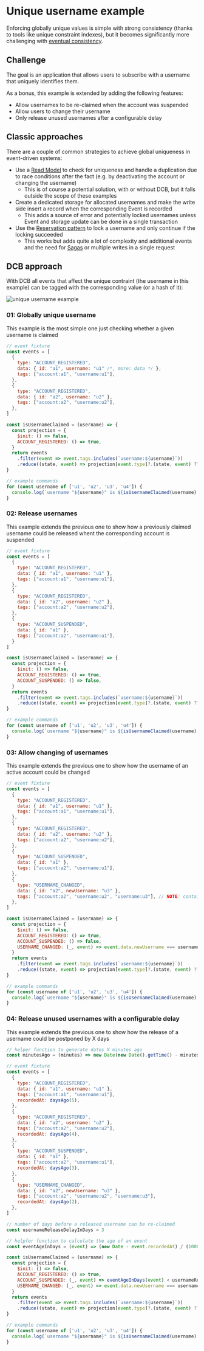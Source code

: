 # Unique username example

Enforcing globally unique values is simple with strong consistency (thanks to tools like unique constraint indexes), but it becomes significantly more challenging with [eventual consistency](../glossary.md#eventual-consistency).

## Challenge

The goal is an application that allows users to subscribe with a username that uniquely identifies them.

As a bonus, this example is extended by adding the following features:

- Allow usernames to be re-claimed when the account was suspended
- Allow users to change their username
- Only release unused usernames after a configurable delay

## Classic approaches

There are a couple of common strategies to achieve global uniqueness in event-driven systems:

- Use a [Read Model](../glossary.md#read-model) to check for uniqueness and handle a duplication due to race conditions after the fact (e.g. by deactivating the account or changing the username)
    - This is of course a potential solution, with or without DCB, but it falls outside the scope of these examples
- Create a dedicated storage for allocated usernames and make the write side insert a record when the corresponding Event is recorded
    - This adds a source of error and potentially locked usernames unless Event and storage update can be done in a single transaction
- Use the [Reservation pattern](../glossary.md#reservation-pattern) to lock a username and only continue if the locking succeeded
    - This works but adds quite a lot of complexity and additional events and the need for [Sagas](../glossary.md#saga) or multiple writes in a single request

## DCB approach

With DCB all events that affect the unique contraint (the username in this example) can be tagged with the corresponding value (or a hash of it):

![unique username example](img/unique-username-01.png)

### 01: Globally unique username

This example is the most simple one just checking whether a given username is claimed

```js
// event fixture
const events = [
  {
    type: "ACCOUNT_REGISTERED",
    data: { id: "a1", username: "u1" /*, more: data */ },
    tags: ["account:a1", "username:u1"],
  },
  {
    type: "ACCOUNT_REGISTERED",
    data: { id: "a2", username: "u2" },
    tags: ["account:a2", "username:u2"],
  },
]

const isUsernameClaimed = (username) => {
  const projection = {
    $init: () => false,
    ACCOUNT_REGISTERED: () => true,
  }
  return events
    .filter(event => event.tags.includes(`username:${username}`))
    .reduce((state, event) => projection[event.type]?.(state, event) ?? state, projection.$init?.())
}

// example commands
for (const username of ['u1', 'u2', 'u3', 'u4']) {
  console.log(`username "${username}" is ${isUsernameClaimed(username) ? 'taken' : 'free'}`)
}
```

<codapi-snippet engine="browser" sandbox="javascript" editor="basic"></codapi-snippet>

### 02: Release usernames

This example extends the previous one to show how a previously claimed username could be released whent the corresponding account is suspended

```js
// event fixture
const events = [
  {
    type: "ACCOUNT_REGISTERED",
    data: { id: "a1", username: "u1" },
    tags: ["account:a1", "username:u1"],
  },
  {
    type: "ACCOUNT_REGISTERED",
    data: { id: "a2", username: "u2" },
    tags: ["account:a2", "username:u2"],
  },
  {
    type: "ACCOUNT_SUSPENDED",
    data: { id: "a1" },
    tags: ["account:a2", "username:u1"],
  }
]

const isUsernameClaimed = (username) => {
  const projection = {
    $init: () => false,
    ACCOUNT_REGISTERED: () => true,
    ACCOUNT_SUSPENDED: () => false,
  }
  return events
    .filter(event => event.tags.includes(`username:${username}`))
    .reduce((state, event) => projection[event.type]?.(state, event) ?? state, projection.$init?.())
}

// example commands
for (const username of ['u1', 'u2', 'u3', 'u4']) {
  console.log(`username "${username}" is ${isUsernameClaimed(username) ? 'taken' : 'free'}`)
}
```

<codapi-snippet engine="browser" sandbox="javascript" editor="basic"></codapi-snippet>

### 03: Allow changing of usernames

This example extends the previous one to show how the username of an active account could be changed

```js
// event fixture
const events = [
  {
    type: "ACCOUNT_REGISTERED",
    data: { id: "a1", username: "u1" },
    tags: ["account:a1", "username:u1"],
  },
  {
    type: "ACCOUNT_REGISTERED",
    data: { id: "a2", username: "u2" },
    tags: ["account:a2", "username:u2"],
  },
  {
    type: "ACCOUNT_SUSPENDED",
    data: { id: "a1" },
    tags: ["account:a2", "username:u1"],
  },
  {
    type: "USERNAME_CHANGED",
    data: { id: "a2", newUsername: "u3" },
    tags: ["account:a2", "username:u2", "username:u3"], // NOTE: contains both tags, of the old and the new username
  },
]

const isUsernameClaimed = (username) => {
  const projection = {
    $init: () => false,
    ACCOUNT_REGISTERED: () => true,
    ACCOUNT_SUSPENDED: () => false,
    USERNAME_CHANGED: (_, event) => event.data.newUsername === username,
  }
  return events
    .filter(event => event.tags.includes(`username:${username}`))
    .reduce((state, event) => projection[event.type]?.(state, event) ?? state, projection.$init?.())
}

// example commands
for (const username of ['u1', 'u2', 'u3', 'u4']) {
  console.log(`username "${username}" is ${isUsernameClaimed(username) ? 'taken' : 'free'}`)
}
```

<codapi-snippet engine="browser" sandbox="javascript" editor="basic"></codapi-snippet>

### 04: Release unused usernames with a configurable delay

This example extends the previous one to show how the release of a username could be postponed by X days

```js
// helper function to generate dates X minutes ago
const minutesAgo = (minutes) => new Date(new Date().getTime() - minutes * (1000 * 60))

// event fixture
const events = [
  {
    type: "ACCOUNT_REGISTERED",
    data: { id: "a1", username: "u1" },
    tags: ["account:a1", "username:u1"],
    recordedAt: daysAgo(5),
  },
  {
    type: "ACCOUNT_REGISTERED",
    data: { id: "a2", username: "u2" },
    tags: ["account:a2", "username:u2"],
    recordedAt: daysAgo(4),
  },
  {
    type: "ACCOUNT_SUSPENDED",
    data: { id: "a1" },
    tags: ["account:a2", "username:u1"],
    recordedAt: daysAgo(3),
  },
  {
    type: "USERNAME_CHANGED",
    data: { id: "a2", newUsername: "u3" },
    tags: ["account:a2", "username:u2", "username:u3"],
    recordedAt: daysAgo(2),
  },
]

// number of days before a released username can be re-claimed
const usernameReleaseDelayInDays = 3

// helpfer function to calculate the age of an event
const eventAgeInDays = (event) => (new Date - event.recordedAt) / (1000 * 60 * 60 * 24)

const isUsernameClaimed = (username) => {
  const projection = {
    $init: () => false,
    ACCOUNT_REGISTERED: () => true,
    ACCOUNT_SUSPENDED: (_, event) => eventAgeInDays(event) < usernameReleaseDelayInDays,
    USERNAME_CHANGED: (_, event) => event.data.newUsername === username || eventAgeInDays(event) < usernameReleaseDelayInDays
  }
  return events
    .filter(event => event.tags.includes(`username:${username}`))
    .reduce((state, event) => projection[event.type]?.(state, event) ?? state, projection.$init?.())
}

// example commands
for (const username of ['u1', 'u2', 'u3', 'u4']) {
  console.log(`username "${username}" is ${isUsernameClaimed(username) ? 'taken' : 'free'}`)
}
```

<codapi-snippet engine="browser" sandbox="javascript" editor="basic"></codapi-snippet>
